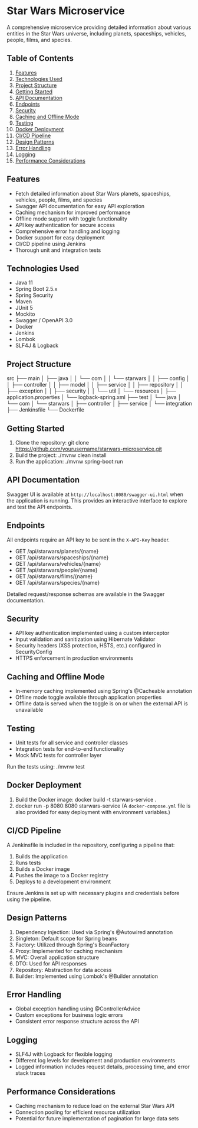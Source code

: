# Star Wars Microservice

A comprehensive microservice providing detailed information about various entities in the Star Wars universe, including planets, spaceships, vehicles, people, films, and species.

## Table of Contents
1. [Features](#features)
2. [Technologies Used](#technologies-used)
3. [Project Structure](#project-structure)
4. [Getting Started](#getting-started)
5. [API Documentation](#api-documentation)
6. [Endpoints](#endpoints)
7. [Security](#security)
8. [Caching and Offline Mode](#caching-and-offline-mode)
9. [Testing](#testing)
10. [Docker Deployment](#docker-deployment)
11. [CI/CD Pipeline](#cicd-pipeline)
12. [Design Patterns](#design-patterns)
13. [Error Handling](#error-handling)
14. [Logging](#logging)
15. [Performance Considerations](#performance-considerations)

## Features
- Fetch detailed information about Star Wars planets, spaceships, vehicles, people, films, and species
- Swagger API documentation for easy API exploration
- Caching mechanism for improved performance
- Offline mode support with toggle functionality
- API key authentication for secure access
- Comprehensive error handling and logging
- Docker support for easy deployment
- CI/CD pipeline using Jenkins
- Thorough unit and integration tests

## Technologies Used
- Java 11
- Spring Boot 2.5.x
- Spring Security
- Maven
- JUnit 5
- Mockito
- Swagger / OpenAPI 3.0
- Docker
- Jenkins
- Lombok
- SLF4J & Logback

## Project Structure

src
├── main
│   ├── java
│   │   └── com
│   │       └── starwars
│   │           ├── config
│   │           ├── controller
│   │           ├── model
│   │           ├── service
│   │           ├── repository
│   │           ├── exception
│   │           ├── security
│   │           └── util
│   └── resources
│       ├── application.properties
│       └── logback-spring.xml
├── test
│   └── java
│       └── com
│           └── starwars
│               ├── controller
│               ├── service
│               └── integration
├── Jenkinsfile
└── Dockerfile

## Getting Started
1. Clone the repository: git clone https://github.com/yourusername/starwars-microservice.git
2. Build the project: ./mvnw clean install
3. Run the application: ./mvnw spring-boot:run

## API Documentation
Swagger UI is available at `http://localhost:8080/swagger-ui.html` when the application is running. This provides an interactive interface to explore and test the API endpoints.

## Endpoints
All endpoints require an API key to be sent in the `X-API-Key` header.

- GET /api/starwars/planets/{name}
- GET /api/starwars/spaceships/{name}
- GET /api/starwars/vehicles/{name}
- GET /api/starwars/people/{name}
- GET /api/starwars/films/{name}
- GET /api/starwars/species/{name}

Detailed request/response schemas are available in the Swagger documentation.

## Security
- API key authentication implemented using a custom interceptor
- Input validation and sanitization using Hibernate Validator
- Security headers (XSS protection, HSTS, etc.) configured in SecurityConfig
- HTTPS enforcement in production environments

## Caching and Offline Mode
- In-memory caching implemented using Spring's @Cacheable annotation
- Offline mode toggle available through application properties
- Offline data is served when the toggle is on or when the external API is unavailable

## Testing
- Unit tests for all service and controller classes
- Integration tests for end-to-end functionality
- Mock MVC tests for controller layer

Run the tests using: ./mvnw test

## Docker Deployment
1. Build the Docker image: docker build -t starwars-service .
2. docker run -p 8080:8080 starwars-service
(A `docker-compose.yml` file is also provided for easy deployment with environment variables.)

## CI/CD Pipeline
A Jenkinsfile is included in the repository, configuring a pipeline that:
1. Builds the application
2. Runs tests
3. Builds a Docker image
4. Pushes the image to a Docker registry
5. Deploys to a development environment

Ensure Jenkins is set up with necessary plugins and credentials before using the pipeline.

## Design Patterns
1. Dependency Injection: Used via Spring's @Autowired annotation
2. Singleton: Default scope for Spring beans
3. Factory: Utilized through Spring's BeanFactory
4. Proxy: Implemented for caching mechanism
5. MVC: Overall application structure
6. DTO: Used for API responses
7. Repository: Abstraction for data access
8. Builder: Implemented using Lombok's @Builder annotation

## Error Handling
- Global exception handling using @ControllerAdvice
- Custom exceptions for business logic errors
- Consistent error response structure across the API

## Logging
- SLF4J with Logback for flexible logging
- Different log levels for development and production environments
- Logged information includes request details, processing time, and error stack traces

## Performance Considerations
- Caching mechanism to reduce load on the external Star Wars API
- Connection pooling for efficient resource utilization
- Potential for future implementation of pagination for large data sets